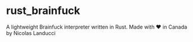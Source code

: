 # rust_brainfuck
A lightweight Brainfuck interpreter written in Rust.
Made with ❤️ in Canada by Nicolas Landucci
